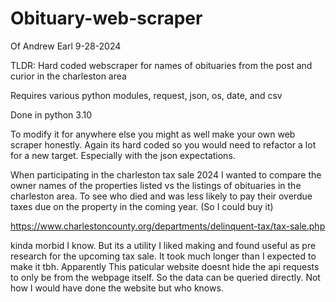 # Obituary-web-scraper
Of Andrew Earl 9-28-2024

TLDR: Hard coded webscraper for names of obituaries from the post and curior in the charleston area

Requires various python modules, request, json, os, date, and csv

Done in python 3.10

To modify it for anywhere else you might as well make your own web scraper honestly.
Again its hard coded so you would need to refactor a lot for a new target. Especially
with the json expectations.

When participating in the charleston tax sale 2024 I wanted to compare the owner names of the 
properties listed vs the listings of obituaries in the charleston area. To see who died and 
was less likely to pay their overdue taxes due on the property in the coming year. 
(So I could buy it)

https://www.charlestoncounty.org/departments/delinquent-tax/tax-sale.php

kinda morbid I know. But its a utility I liked making and found useful as pre research for 
the upcoming tax sale. It took much longer than I expected to make it tbh. Apparently
This paticular website doesnt hide the api requests to only be from the webpage itself.
So the data can be queried directly. Not how I would have done the website but who knows.
